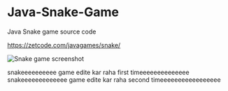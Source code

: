 # Java-Snake-Game
Java Snake game source code

https://zetcode.com/javagames/snake/  

![Snake game screenshot](snake.png)

snakeeeeeeeeee game edite kar raha first timeeeeeeeeeeeeee
snakeeeeeeeeeeeee game edite kar raha second timeeeeeeeeeeeeeeeee
